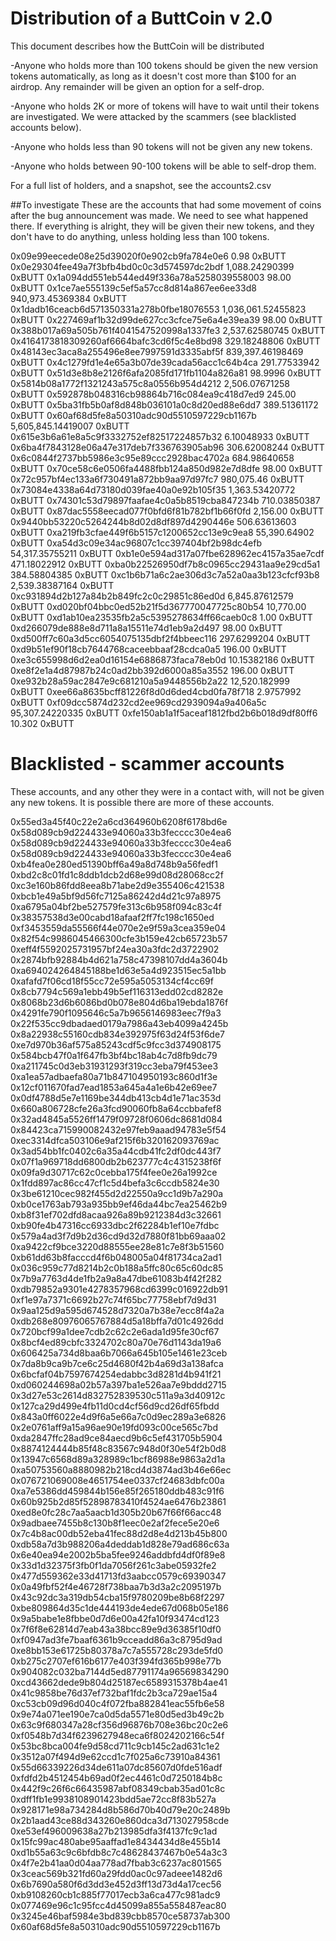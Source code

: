 # Distribution of a ButtCoin v 2.0


This document describes how the ButtCoin will be distributed


-Anyone who holds more than 100 tokens should be given the new version tokens automatically, as long as it doesn't cost more than $100 for an airdrop. Any remainder will be given an option for a self-drop.

-Anyone who holds 2K or more of tokens will have to wait until their tokens are investigated. We were attacked by the scammers (see blacklisted accounts below).

-Anyone who holds less than 90 tokens will not be given any new tokens.

-Anyone who holds between 90-100 tokens will be able to self-drop them.


For a full list of holders, and a snapshot, see the accounts2.csv


##To investigate
These are the accounts that had some movement of coins after the bug announcement was made. We need to see what happened there.
If everything is alright, they will be given their new tokens, and they don't have to do anything, unless holding less than 100 tokens.

0x09e99eecede08e25d39020f0e902cb9fa784e0e6	0.98 0xBUTT
0x0e29304fee49a7f3bfb4bd0c0c3d574597dc2bdf	1,088.24290399 0xBUTT
0x1a094dd551eb544ed49f336a78a5258039558003	98.00 0xBUTT
0x1ce7ae555139c5ef5a57cc8d814a867ee6ee33d8	940,973.45369384 0xBUTT
0x1dadb16ceacb6d571350331a278b0fbe18076553	1,036,061.52455823 0xBUTT
0x227469af1b32d99de627cc3cfce75e6a4e39ea39	98.00 0xBUTT
0x388b017a69a505b761f4041547520998a1337fe3	2,537.62580745 0xBUTT
0x4164173818309260af6664bafc3cd6f5c4e8bd98	329.18248806 0xBUTT
0x48143ec3aca8a255496e8ee7997591d3335abf5f	839,397.46198469 0xBUTT
0x4c1279fd1e4e65a3b07de39cada56acc1c64b4ca	291.77533942 0xBUTT
0x51d3e8b8e2126f6afa2085fd171fb1104a826a81	98.9996 0xBUTT
0x5814b08a1772f1321243a575c8a0556b954d4212	2,506.07671258 0xBUTT
0x592878b048316cb98864b716c084ea9c418d7ed9	245.00 0xBUTT
0x5ba31fb5b0af8d848b036101a0c8d20ed88e6dd7	389.51361172 0xBUTT
0x60af68d5fe8a50310adc90d5510597229cb1167b	5,605,845.14419007 0xBUTT
0x615e3b6a61e8a5c9f3332752ef82517224857b32	6.10048933 0xBUTT
0x6ba4f7843128e06a47e317deb7f336763905ab96	306.62008244 0xBUTT
0x6c0844f2737bb5986e3c95e89ccc2928bac4702a	684.98640658 0xBUTT
0x70ce58c6e0506fa4488fbb124a850d982e7d8dfe	98.00 0xBUTT
0x72c957bf4ec133a6f730491a872bb9aa97d97fc7	980,075.46 0xBUTT
0x73084e4338a64d73180d039fae40a0e92b105f35	1,363.53420772 0xBUTT
0x74301c53d79897faafae4c0a5b8519cba847234b	710.03850387 0xBUTT
0x87dac5558eecad077f0bfd6f81b782bf1b66f0fd	2,156.00 0xBUTT
0x9440bb53220c5264244b8d02d8df897d4290446e	506.63613603 0xBUTT
0xa219fb3cfae449f6b5157c1200652cc13e9c9ea8	55,390.64902 0xBUTT
0xa54d3c09e34ac96807c1cc397404bf2b98dc4efb	54,317.35755211 0xBUTT
0xb1e0e594ad317a07fbe628962ec4157a35ae7cdf	471.18022912 0xBUTT
0xba0b22526950df7b8c0965cc29431aa9e29cd5a1	384.58804385 0xBUTT
0xc1b6b71a6c2ae306d3c7a52a0aa3b123cfcf93b8	2,539.38387164 0xBUTT
0xc931894d2b127a84b2b849fc2c0c29851c86ed0d	6,845.87612579 0xBUTT
0xd020bf04bbc0ed52b21f5d367770047725c80b54	10,770.00 0xBUTT
0xd1ab10ea23535fb2a5c5395278634ff66caeb0c8	1.00 0xBUTT
0xd266079de888e8d711a8a15511e74d1eb9a2d497	98.00 0xBUTT
0xd500ff7c60a3d5cc6054075135dbf2f4bbeec116	297.6299204 0xBUTT
0xd9b51ef90f18cb7644768caceebbaaf28cdca0a5	196.00 0xBUTT
0xe3c655998d6d2ea0d16154e6886873faca78eb0d	10.15382186 0xBUTT
0xe8f2e1a4d87987b24c0ad2bb392d6000a85a3552	196.00 0xBUTT
0xe932b28a59ac2847e9c681210a5a9448556b2a22	12,520.182999 0xBUTT
0xee66a8635bcff81226f8d0d6ded4cbd0fa78f718	2.9757992 0xBUTT
0xf09dcc5874d232cd2ee969cd2939094a9a406a5c	95,307.24220335 0xBUTT
0xfe150ab1a1f5aceaf1812fbd2b6b018d9df80ff6	10.302 0xBUTT

# Blacklisted - scammer accounts

These accounts, and any other they were in a contact with, will not be given any new tokens. 
It is possible there are more of these accounts.

0x55ed3a45f40c22e2a6cd364960b6208f6178bd6e
0x58d089cb9d224433e94060a33b3fecccc30e4ea6
0x58d089cb9d224433e94060a33b3fecccc30e4ea6
0x58d089cb9d224433e94060a33b3fecccc30e4ea6
0xb4fea0e280ed51390bff6a49a8d748b9a56fedf1
0xbd2c8c01fd1c8ddb1dcb2d68e99d08d28068cc2f
0xc3e160b86fdd8eea8b71abe2d9e355406c421538
0xbcb1e49a5bf9d56fc7125a86242d4d21c97a8975
0xa6795a04bf2be527579fe313c6b958f094c83c4f
0x38357538d3e00cabd18afaaf2ff7fc198c1650ed
0xf3453559da55566f44e070e2e9f59a3cea359e04
0x82f54c9986045466300cfe3b159e42cb65723b57
0xeff4f5592025731957bf24ea30a3fdc2d3722902
0x2874bfb92884b4d621a758c47398107dd4a3604b
0xa694024264845188be1d63e5a4d923515ec5a1bb
0xafafd7f06cd18f55cc72e595a5053134cf4cc69f
0x8cb7794c569a1ebb49b5ef116313edd02cd8282e
0x8068b23d6b6086bd0b078e804d6ba19ebda1876f
0x4291fe790f1095646c5a7b9656146983eec7f9a3
0x22f535cc9dbadaed0179a7986a43eb4099a4245b
0x8a22938c55160cdb834e392975f63d24f53f6de7
0xe7d970b36af575a85243cdf5c9fcc3d374908175
0x584bcb47f0a1f647fb3bf4bc18ab4c7d8fb9dc79
0xa211745c0d3eb31931293f319cc3eba79f453ee3
0xa1ea57adbaefa80a71b847104950193c860d1f3e
0x12cf011670fad7ead1853a645a4a1e6b42e69ee7
0x0df4788d5e7e1169be344db413cb4d1e71ac353d
0x660a806728cfe26a3fcd90060fb8a64ccbbafef8
0x32ad4845a5526ff1479f09728f0606dc8681d084
0x84423ca715990082432e97feb9aaad94783e5f54
0xec3314dfca503106e9af215f6b320162093769ac
0x3ad54bb1fc0402c6a35a44cdb41fc2df0dc443f7
0x07f1a969718dd6800db2b623777c4c4315238f6f
0x09fa9d30717c62c0cebba175f4fee0e26a1992ce
0x1fdd897ac86cc47cf1c5d4befa3c6ccdb5824e30
0x3be61210cec982f455d2d22550a9cc1d9b7a290a
0xb0ce1763ab793a935bb9ef46da44bc7ea25462b9
0xb8f31ef702dfd8acaa926a89b9212384d3c32661
0xb90fe4b47316cc6933dbc2f62284b1ef10e7fdbc
0x579a4ad3f7d9b2d36cd9d32d7880f81bb69aaa02
0xa9422cf9bce3220d88555ee28e81c7e8f3b51560
0xb61dd63b8facccd4f6b048005a04f81734ca2ad1
0x036c959c77d8214b2c0b188a5ffc80c65c60dc85
0x7b9a7763d4de1fb2a9a8a47dbe61083b4f42f282
0xdb79852a9301e4278357968cd6399c016922db91
0xf1e97a7371c6692b27c74f65bc77758ebf7d9d31
0x9aa125d9a595d674528d7320a7b38e7ecc8f4a2a
0xdb268e80976065767884d5a18bffa7d01c4926dd
0x720bcf99a1dee7cdb2c62c2e6ada1d95fe30cf67
0x8bcf4ed89cbfc3324702c80a70e76d1143da19a6
0x606425a734d8baa6b7066a645b105e1461e23ceb
0x7da8b9ca9b7ce6c25d4680f42b4a69d3a138afca
0x6bcfaf04b7597674254edabbc3d8281d4b941f21
0xd060244698a02b57a397ba1e526aa7e9bddd2715
0x3d27e53c2614d832752839530c511a9a3d40912c
0x127ca29d499e4fb11d0cd4cf56d9cd26df65fbdd
0x843a0ff6022e4d9f6a5e66a7c0d9ec289a3e6826
0x2e0761aff9a15a96ae90e19fd093c00ce565c7bd
0xda2847ffc28ad9ce84aecd9b6c5ef431705b5904
0x8874124444b85f48c83567c948d0f30e54f2b0d8
0x13947c6568d89a328989c1bcf86988e9863a2d1a
0xa50753560a8880982b218cd4d3874ad3b46e66ec
0x076721069008e4651754ee0337cf24683dbfc00a
0xa7e5386dd459844b156e85f265180ddb483c91f6
0x60b925b2d85f52898783410f4524ae6476b23861
0xed8e0fc28c7aa5aacb1d305b20b67f66f66acc48
0x9adbaee7455b8c130b8f1eec0e2af2fece5e20e6
0x7c4b8ac00db52eba41fec88d2d8e4d213b45b800
0xdb58a7d3b988206a4deddab1d828e79ad686c63a
0x6e40ea94e2002b5ba5fee9246addbfd4df0f89e8
0x33d1d32375f3fb0f1da7056f261c3abe05932fe2
0x477d559362e33d41713fd3aabcc0579c69390347
0x0a49fbf52f4e46728f738baa7b3d3a2c2095197b
0x43c92dc3a319db54cba15f9780209be8b68f2297
0xbe809864d35c1de444193de4ede67d068b05e186
0x9a5babe1e8fbbe0d7d6e00a42fa10f93474cd123
0x7f6f8e62814d7eab43a38bcc89e9d36385f10df0
0xf0947ad3fe7baaf6361b9cceadd86a3c8795d9ad
0xe8bb153e61725b80378a7c7a555728c293de5fd0
0xb275c2707ef616b6177e403f394fd365b998e77b
0x904082c032ba7144d5ed87791174a96569834290
0xcd43662dede9b804d25187ec6589315378b4ae41
0x41c9858be76d37ef732baf1fdc2b3ca729ae15a4
0xc53cb09d96d040c4f072fba882841eac55fb6e58
0x9e74a071ee190e7ca0d5da5571e80d5ed3b49c2b
0x63c9f680347a28cf356d96876b708e36bc20c2e6
0xf0548b7d34f6239627948eca6f8024202166c54f
0x53bc8bca004fe9d58cd711c9cb145c2ad631c1e2
0x3512a07f494d9e62ccd1c7f025a6c73910a84361
0x55d66339226d34de611a07dc85607d0fde516adf
0xfdfd2b4512454b69ad0f2ec4461c0d7250184b8c
0x442f9c26f6c66435987abf08349cbab35ad01c8c
0xdff1fb1e9938108901423bdd5ae72cc8f83b527a
0x928171e98a734284d8b586d70b40d79e20c2489b
0x2b1aad43ce88d343260e860dca3d713027958cde
0xe53ef496009638a27b213985dfa3f4137fc9c1ad
0x15fc99ac480abe95aaffad1e8434434d8e455b14
0xd1b55a63c9c6bfdb8c7c48628437467b0e54a3c3
0x4f7e2b41aa0d04aa778ad7fbab3c6237ac801565
0x3ceac569b321fd60a29fdd0ac0c97adeee1482d6
0x6b7690a580f6d3dd3e452d3ff13d73d4a17cec56
0xb9108260cb1c885f77017ecb3a6ca477c981adc9
0x077469e96c1c95fcc4d45099a855a558487eac80
0x3245e46baf5984e3bd839cbb8570ce58737ab300
0x60af68d5fe8a50310adc90d5510597229cb1167b


